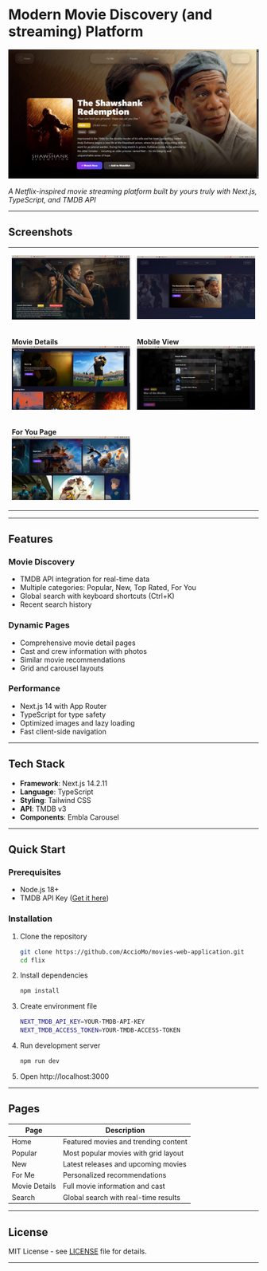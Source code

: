 # Modern Movie Discovery (and streaming) Platform

![Flix Homepage](screenshot-0.png)

*A Netflix-inspired movie streaming platform built by yours truly with Next.js, TypeScript, and TMDB API*

---

## Screenshots

<table>
<tr>
<td width="50%">

![Homepage](screenshot-1.png)

</td>
<td width="50%">

![Search](screenshot-2.png)

</td>
</tr>
<tr>
<td width="50%">

**Movie Details**
![Movie Details](screenshot-3.png)

</td>
<td width="50%">

**Mobile View**
![Mobile View](screenshot-4.png)

</td>
</tr>
<tr>
<td width="50%">

**For You Page**
![For You](screenshot-5.png)

</td>
<td width="50%">
</td>
</tr>
</table>

---

## Features

### Movie Discovery
- TMDB API integration for real-time data
- Multiple categories: Popular, New, Top Rated, For You
- Global search with keyboard shortcuts (Ctrl+K)
- Recent search history

### Dynamic Pages
- Comprehensive movie detail pages
- Cast and crew information with photos
- Similar movie recommendations
- Grid and carousel layouts

### Performance
- Next.js 14 with App Router
- TypeScript for type safety
- Optimized images and lazy loading
- Fast client-side navigation

---

## Tech Stack

- **Framework**: Next.js 14.2.11
- **Language**: TypeScript
- **Styling**: Tailwind CSS
- **API**: TMDB v3
- **Components**: Embla Carousel

---

## Quick Start

### Prerequisites
- Node.js 18+
- TMDB API Key ([Get it here](https://www.themoviedb.org/settings/api))

### Installation

1. Clone the repository
   ```bash
   git clone https://github.com/AccioMo/movies-web-application.git
   cd flix
   ```

2. Install dependencies
   ```bash
   npm install
   ```

3. Create environment file
   ```bash
   NEXT_TMDB_API_KEY=YOUR-TMDB-API-KEY
   NEXT_TMDB_ACCESS_TOKEN=YOUR-TMDB-ACCESS-TOKEN
   ```

4. Run development server
   ```bash
   npm run dev
   ```

5. Open http://localhost:3000

---

## Pages

| Page | Description |
|------|-------------|
| Home | Featured movies and trending content |
| Popular | Most popular movies with grid layout |
| New | Latest releases and upcoming movies |
| For Me | Personalized recommendations |
| Movie Details | Full movie information and cast |
| Search | Global search with real-time results |

---

## License

MIT License - see [LICENSE](LICENSE) file for details.

---
